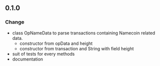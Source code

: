 ## 0.1.0

### Change
- class OpNameData to parse transactions containing Namecoin related data.
  - constructor from opData and height
  - constructor from transaction and String with field height
- suit of tests for every methods
- documentation

